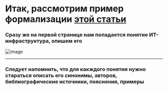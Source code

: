 # Итак, рассмотрим пример формализации [этой статьи](http://www.energystrategy.ru/projects/Energy_21/7-6.pdf)

### Сразу же на первой странице нам попадается понятие ИТ-инфраструктура, опишем его

![image](https://github.com/iis-32170x/RPIIS/assets/147609793/983cea8b-94fb-4ce3-8e62-bebe633e02db)

***

### Следует напомнить, что для какждого понятия нужно стараться описать его синонимы, авторов, библиографические источники, пояснения, примеры
